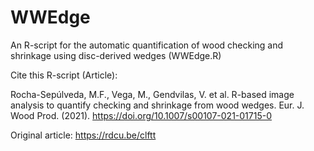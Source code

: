 # WWEdge
An R-script for the automatic quantification of wood checking and shrinkage  using disc-derived wedges (WWEdge.R)


Cite this R-script (Article):

Rocha-Sepúlveda, M.F., Vega, M., Gendvilas, V. et al. R-based image analysis to quantify checking and shrinkage from wood wedges. Eur. J. Wood Prod. (2021). https://doi.org/10.1007/s00107-021-01715-0


Original article:
https://rdcu.be/clftt
